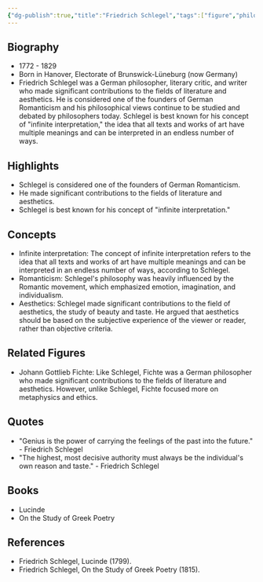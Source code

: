 ```yaml
---
{"dg-publish":true,"title":"Friedrich Schlegel","tags":["figure","philosopher","literature","aesthetics"],"permalink":"/figures/philosophers/modern/friedrich-schlegel/","dgPassFrontmatter":true}
---
```


## Biography

-   1772 - 1829
-   Born in Hanover, Electorate of Brunswick-Lüneburg (now Germany)
-   Friedrich Schlegel was a German philosopher, literary critic, and writer who made significant contributions to the fields of literature and aesthetics. He is considered one of the founders of German Romanticism and his philosophical views continue to be studied and debated by philosophers today. Schlegel is best known for his concept of "infinite interpretation," the idea that all texts and works of art have multiple meanings and can be interpreted in an endless number of ways.

## Highlights

-   Schlegel is considered one of the founders of German Romanticism.
-   He made significant contributions to the fields of literature and aesthetics.
-   Schlegel is best known for his concept of "infinite interpretation."

## Concepts

-   Infinite interpretation: The concept of infinite interpretation refers to the idea that all texts and works of art have multiple meanings and can be interpreted in an endless number of ways, according to Schlegel.
-   Romanticism: Schlegel's philosophy was heavily influenced by the Romantic movement, which emphasized emotion, imagination, and individualism.
-   Aesthetics: Schlegel made significant contributions to the field of aesthetics, the study of beauty and taste. He argued that aesthetics should be based on the subjective experience of the viewer or reader, rather than objective criteria.

## Related Figures

-   Johann Gottlieb Fichte: Like Schlegel, Fichte was a German philosopher who made significant contributions to the fields of literature and aesthetics. However, unlike Schlegel, Fichte focused more on metaphysics and ethics.

## Quotes

-   "Genius is the power of carrying the feelings of the past into the future." - Friedrich Schlegel
-   "The highest, most decisive authority must always be the individual's own reason and taste." - Friedrich Schlegel

## Books

-   Lucinde
-   On the Study of Greek Poetry

## References

-   Friedrich Schlegel, Lucinde (1799).
-   Friedrich Schlegel, On the Study of Greek Poetry (1815).